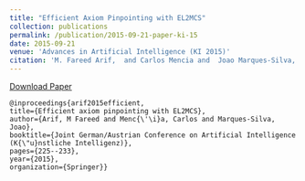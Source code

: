 ```yaml
---
title: "Efficient Axiom Pinpointing with EL2MCS"
collection: publications
permalink: /publication/2015-09-21-paper-ki-15
date: 2015-09-21 
venue: 'Advances in Artificial Intelligence (KI 2015)'
citation: 'M. Fareed Arif,  and Carlos Mencia and  Joao Marques-Silva, <b>KI 2015</b>'
---
```


<a href='http://farif.github.io/files/papers/Farif-KI-15.pdf'>Download Paper</a>

~~~ 
@inproceedings{arif2015efficient,
title={Efficient axiom pinpointing with EL2MCS},
author={Arif, M Fareed and Menc{\'\i}a, Carlos and Marques-Silva, Joao},
booktitle={Joint German/Austrian Conference on Artificial Intelligence (K{\"u}nstliche Intelligenz)},
pages={225--233},
year={2015},
organization={Springer}}
~~~ 